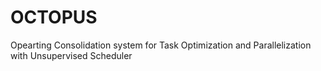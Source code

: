 # OCTOPUS
Opearting Consolidation system for Task Optimization and Parallelization with Unsupervised Scheduler
